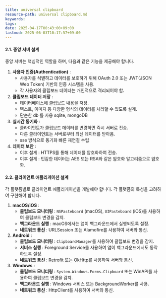 ```yaml
---
title: universal clipboard
resource-path: universal clipboard.md
keywords:
tags:
date: 2025-04-17T00:43:00+09:00
lastmod: 2025-06-03T10:17:57+09:00
---
```

#### **2.1. 중앙 서버 설계**

중앙 서버는 핵심적인 역할을 하며, 다음과 같은 기능을 제공해야 합니다.

1. **사용자 인증(Authentication)** :
    - 사용자를 식별하고 데이터를 보호하기 위해 OAuth 2.0 또는 JWT(JSON Web Token) 기반의 인증 시스템을 사용.
    - 각 사용자의 클립보드 데이터는 개인적으로 격리되어야 함.
2. **클립보드 데이터 저장** :
    - 데이터베이스에 클립보드 내용을 저장. 
    - 텍스트, 이미지 등 다양한 형식의 데이터를 처리할 수 있도록 설계.
    - 단순한 db 를 사용 sqlite, mongoDB
3. **실시간 동기화** :
    - 클라이언트가 클립보드 데이터를 변경하면 즉시 서버로 전송.
    - 다른 클라이언트는 서버로부터 최신 데이터를 받아옴.
    - sse 방식으로 동기화 빠른 재연결 수립
4. **데이터 보안** :
    - 이후 설계 : HTTPS를 통해 데이터를 암호화하여 전송.
    - 이후 설계 : 민감한 데이터는 AES 또는 RSA와 같은 암호화 알고리즘으로 암호화.

#### **2.2. 클라이언트 애플리케이션 설계**

각 플랫폼별로 클라이언트 애플리케이션을 개발해야 합니다. 각 플랫폼의 특성을 고려하여 구현해야 합니다.
1. **macOS/iOS** :
    - **클립보드 모니터링** : `NSPasteboard` (macOS), `UIPasteboard` (iOS)를 사용하여 클립보드 변경을 감지.
    - **백그라운드 실행** : macOS에서는 앱이 백그라운드에서 실행되도록 설정.
    - **네트워크 통신** : URLSession 또는 Alamofire를 사용하여 서버와 통신.
2. **Android** :
    - **클립보드 모니터링** : `ClipboardManager`를 사용하여 클립보드 변경을 감지.
    - **서비스 실행** : Foreground Service를 사용하여 앱이 백그라운드에서도 동작하도록 설정.
    - **네트워크 통신** : Retrofit 또는 OkHttp를 사용하여 서버와 통신.
3. **Windows** :
    - **클립보드 모니터링** : `System.Windows.Forms.Clipboard` 또는 WinAPI를 사용하여 클립보드 변경을 감지.
    - **백그라운드 실행** : Windows 서비스 또는 BackgroundWorker를 사용.
    - **네트워크 통신** : HttpClient를 사용하여 서버와 통신.